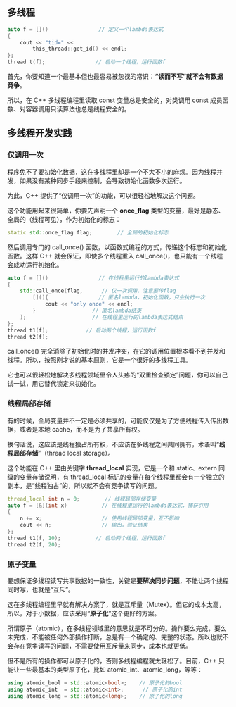 ## 多线程

```c++
auto f = []()                // 定义一个lambda表达式
{
    cout << "tid=" <<
        this_thread::get_id() << endl;
};
thread t(f);                // 启动一个线程，运行函数f
```

首先，你要知道一个最基本但也最容易被忽视的常识：**“读而不写”就不会有数据竞争**。

所以，在 C++ 多线程编程里读取 const 变量总是安全的，对类调用 const 成员函数、对容器调用只读算法也总是线程安全的。

## 多线程开发实践

### 仅调用一次

程序免不了要初始化数据，这在多线程里却是一个不大不小的麻烦。因为线程并发，如果没有某种同步手段来控制，会导致初始化函数多次运行。

为此，C++ 提供了“仅调用一次”的功能，可以很轻松地解决这个问题。

这个功能用起来很简单，你要先声明一个 **once_flag** 类型的变量，最好是静态、全局的（线程可见），作为初始化的标志：

```c++
static std::once_flag flag;        // 全局的初始化标志
```

然后调用专门的 call_once() 函数，以函数式编程的方式，传递这个标志和初始化函数。这样 C++ 就会保证，即使多个线程重入 call_once()，也只能有一个线程会成功运行初始化。

```c++
auto f = []()                // 在线程里运行的lambda表达式
{   
    std::call_once(flag,      // 仅一次调用，注意要传flag
        [](){                // 匿名lambda，初始化函数，只会执行一次
            cout << "only once" << endl;
        }                  // 匿名lambda结束
    );                     // 在线程里运行的lambda表达式结束
};
thread t1(f);            // 启动两个线程，运行函数f
thread t2(f);
```

call_once() 完全消除了初始化时的并发冲突，在它的调用位置根本看不到并发和线程。所以，按照刚才说的基本原则，它是一个很好的多线程工具。

它也可以很轻松地解决多线程领域里令人头疼的“双重检查锁定”问题，你可以自己试一试，用它替代锁定来初始化。

### 线程局部存储

有的时候，全局变量并不一定是必须共享的，可能仅仅是为了方便线程传入传出数据，或者是本地 cache，而不是为了共享所有权。

换句话说，这应该是线程独占所有权，不应该在多线程之间共同拥有，术语叫“**线程局部存储**”（thread local storage）。

这个功能在 C++ 里由关键字 **thread_local** 实现，它是一个和 static、extern 同级的变量存储说明，有 thread_local 标记的变量在每个线程里都会有一个独立的副本，是“线程独占”的，所以就不会有竞争读写的问题。

```c++
thread_local int n = 0;        // 线程局部存储变量
auto f = [&](int x)           // 在线程里运行的lambda表达式，捕获引用
{   
    n += x;                   // 使用线程局部变量，互不影响
    cout << n;                // 输出，验证结果
};  
thread t1(f, 10);           // 启动两个线程，运行函数f
thread t2(f, 20);
```

### 原子变量

要想保证多线程读写共享数据的一致性，关键是**要解决同步问题**，不能让两个线程同时写，也就是“互斥”。

这在多线程编程里早就有解决方案了，就是互斥量（Mutex）。但它的成本太高，所以，对于小数据，应该采用“**原子化**”这个更好的方案。

所谓原子（atomic），在多线程领域里的意思就是不可分的。操作要么完成，要么未完成，不能被任何外部操作打断，总是有一个确定的、完整的状态。所以也就不会存在竞争读写的问题，不需要使用互斥量来同步，成本也就更低。

但不是所有的操作都可以原子化的，否则多线程编程就太轻松了。目前，C++ 只能让一些最基本的类型原子化，比如 atomic_int、atomic_long，等等：

```c++
using atomic_bool = std::atomic<bool>;    // 原子化的bool
using atomic_int  = std::atomic<int>;      // 原子化的int
using atomic_long = std::atomic<long>;    // 原子化的long
```

